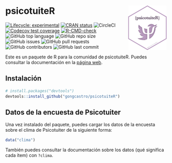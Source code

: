 
<!-- README.md is generated from README.Rmd. Please edit that file -->

# psicotuiteR <img src='man/figures/logo.png' align="right" height="139" />

<!-- badges: start -->

[![Lifecycle:
experimental](https://img.shields.io/badge/lifecycle-experimental-orange.svg)](https://lifecycle.r-lib.org/articles/stages.html#experimental)
[![CRAN
status](https://www.r-pkg.org/badges/version/psicotuiteR)](https://CRAN.R-project.org/package=psicotuiteR)
![CircleCI](https://img.shields.io/circleci/build/github/gongcastro/psicotuiteR)
[![Codecov test
coverage](https://codecov.io/gh/gongcastro/psicotuiteR/branch/master/graph/badge.svg)](https://codecov.io/gh/gongcastro/psicotuiteR?branch=master)
[![R-CMD-check](https://github.com/gongcastro/psicotuiteR/workflows/R-CMD-check/badge.svg)](https://github.com/gongcastro/psicotuiteR/actions)
![GitHub top
language](https://img.shields.io/github/languages/top/gongcastro/psicotuiteR)
![GitHub repo
size](https://img.shields.io/github/repo-size/gongcastro/psicotuiteR)
![GitHub
issues](https://img.shields.io/github/issues/gongcastro/psicotuiteR)
![GitHub pull
requests](https://img.shields.io/github/issues-pr/gongcastro/psicotuiteR)
![GitHub
contributors](https://img.shields.io/github/contributors/gongcastro/psicotuiteR)
![GitHub last
commit](https://img.shields.io/github/last-commit/gongcastro/psicotuiteR)
<!-- badges: end -->

Este es un paquete de R para la comunidad de psicotuiteR. Puedes
consultar la documentación en la [página
web](https://gongcastro.github.io/psicotuiteR/).

## Instalación

``` r
# install.packages("devtools")
devtools::install_github("gongcastro/psicotuiteR")
```

## Datos de la encuesta de Psicotuiter

Una vez instalado del paquete, puedes cargar los datos de la encuesta sobre el clima de Psicotuiter de la siguiente forma:

```r
data("clima")
```

También puedes consultar la documentación sobre los datos (qué significa cada ítem) con `?clima`.

